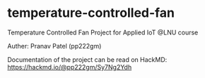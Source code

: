 # temperature-controlled-fan

Temperature Controlled Fan Project for Applied IoT @LNU course

Auther: Pranav Patel (pp222gm)

Documentation of the project can be read on HackMD: https://hackmd.io/@pp222gm/Sy7Ng2Ydh
